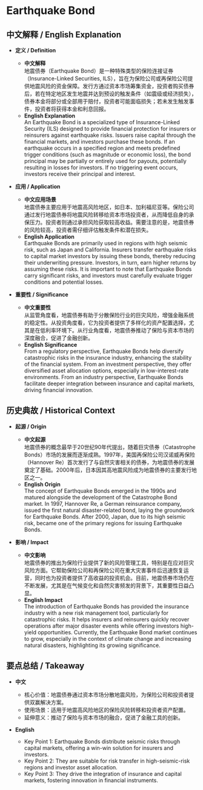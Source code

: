 # Earthquake Bond

## 中文解释 / English Explanation

* **定义 / Definition**  
  - **中文解释**  
    地震债券（Earthquake Bond）是一种特殊类型的保险连接证券（Insurance-Linked Securities, ILS），旨在为保险公司或再保险公司提供地震风险的资金保障。发行方通过资本市场筹集资金，投资者购买债券后，若在特定地区发生地震并达到预设的触发条件（如震级或经济损失），债券本金将部分或全部用于赔付，投资者可能面临损失；若未发生触发事件，投资者将获得本金和利息回报。  
  - **English Explanation**  
    An Earthquake Bond is a specialized type of Insurance-Linked Security (ILS) designed to provide financial protection for insurers or reinsurers against earthquake risks. Issuers raise capital through the financial markets, and investors purchase these bonds. If an earthquake occurs in a specified region and meets predefined trigger conditions (such as magnitude or economic loss), the bond principal may be partially or entirely used for payouts, potentially resulting in losses for investors. If no triggering event occurs, investors receive their principal and interest.

* **应用 / Application**  
  - **中文应用场景**  
    地震债券主要应用于地震高风险地区，如日本、加利福尼亚等。保险公司通过发行地震债券将地震风险转移给资本市场投资者，从而降低自身的承保压力。投资者则通过承担风险获取较高收益。需要注意的是，地震债券的风险较高，投资者需仔细评估触发条件和潜在损失。  
  - **English Application**  
    Earthquake Bonds are primarily used in regions with high seismic risk, such as Japan and California. Insurers transfer earthquake risks to capital market investors by issuing these bonds, thereby reducing their underwriting pressure. Investors, in turn, earn higher returns by assuming these risks. It is important to note that Earthquake Bonds carry significant risks, and investors must carefully evaluate trigger conditions and potential losses.

* **重要性 / Significance**  
  - **中文重要性**  
    从监管角度看，地震债券有助于分散保险行业的巨灾风险，增强金融系统的稳定性。从投资角度看，它为投资者提供了多样化的资产配置选择，尤其是在低利率环境下。从行业角度看，地震债券推动了保险与资本市场的深度融合，促进了金融创新。  
  - **English Significance**  
    From a regulatory perspective, Earthquake Bonds help diversify catastrophic risks in the insurance industry, enhancing the stability of the financial system. From an investment perspective, they offer diversified asset allocation options, especially in low-interest-rate environments. From an industry perspective, Earthquake Bonds facilitate deeper integration between insurance and capital markets, driving financial innovation.

## 历史典故 / Historical Context

* **起源 / Origin**  
  - **中文起源**  
    地震债券的概念最早于20世纪90年代提出，随着巨灾债券（Catastrophe Bonds）市场的发展而逐渐成熟。1997年，美国再保险公司汉诺威再保险（Hannover Re）首次发行了与自然灾害相关的债券，为地震债券的发展奠定了基础。2000年后，日本因其高地震风险成为地震债券的主要发行地区之一。  
  - **English Origin**  
    The concept of Earthquake Bonds emerged in the 1990s and matured alongside the development of the Catastrophe Bond market. In 1997, Hannover Re, a German reinsurance company, issued the first natural disaster-related bond, laying the groundwork for Earthquake Bonds. After 2000, Japan, due to its high seismic risk, became one of the primary regions for issuing Earthquake Bonds.

* **影响 / Impact**  
  - **中文影响**  
    地震债券的推出为保险行业提供了新的风险管理工具，特别是在应对巨灾风险方面。它帮助保险公司和再保险公司在重大灾害事件后迅速恢复运营，同时也为投资者提供了高收益的投资机会。目前，地震债券市场仍在不断发展，尤其是在气候变化和自然灾害频发的背景下，其重要性日益凸显。  
  - **English Impact**  
    The introduction of Earthquake Bonds has provided the insurance industry with a new risk management tool, particularly for catastrophic risks. It helps insurers and reinsurers quickly recover operations after major disaster events while offering investors high-yield opportunities. Currently, the Earthquake Bond market continues to grow, especially in the context of climate change and increasing natural disasters, highlighting its growing significance.

## 要点总结 / Takeaway

* **中文**  
  - 核心价值：地震债券通过资本市场分散地震风险，为保险公司和投资者提供双赢解决方案。  
  - 使用场景：适用于地震高风险地区的保险风险转移和投资者资产配置。  
  - 延伸意义：推动了保险与资本市场的融合，促进了金融工具的创新。  

* **English**  
  - Key Point 1: Earthquake Bonds distribute seismic risks through capital markets, offering a win-win solution for insurers and investors.  
  - Key Point 2: They are suitable for risk transfer in high-seismic-risk regions and investor asset allocation.  
  - Key Point 3: They drive the integration of insurance and capital markets, fostering innovation in financial instruments.